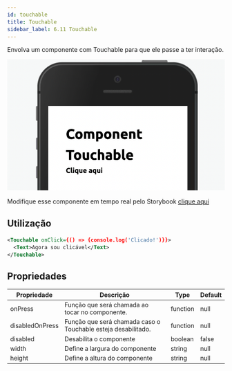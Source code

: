 ```yaml
---
id: touchable
title: Touchable
sidebar_label: 6.11 Touchable
---
```


Envolva um componente com Touchable para que ele passe a ter interação.

![Touchable](assets/images_components/3.0/touchable.png)

Modifique esse componente em tempo real pelo Storybook [clique aqui](https://ame-miniapp-storybook.calindra.com.br/mobile/v2/?path=/story/intera%C3%A7%C3%B5es-touchable--basic)

## Utilização

```xml
<Touchable onClick={() => {console.log('Clicado!')}}>
  <Text>Agora sou clicável</Text>
</Touchable>
```

## Propriedades

| Propriedade     | Descrição                                                     | Type     | Default |
| --------------- | ------------------------------------------------------------- | -------- | ------- |
| onPress         | Função que será chamada ao tocar no componente.               | function | null    |
| disabledOnPress | Função que será chamada caso o Touchable esteja desabilitado. | function | null    |
| disabled        | Desabilita o componente                                       | boolean  | false   |
| width           | Define a largura do componente                                | string   | null    |
| height          | Define a altura do componente                                 | string   | null    |
